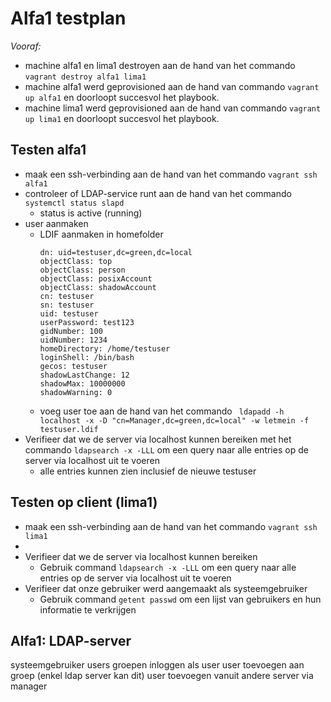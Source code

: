 # Alfa1 testplan

*Vooraf:* 
- machine alfa1 en lima1 destroyen aan de hand van het commando `vagrant destroy alfa1 lima1`
- machine alfa1 werd geprovisioned aan de hand van commando `vagrant up alfa1` en doorloopt succesvol het playbook.
- machine lima1 werd geprovisioned aan de hand van commando `vagrant up lima1` en doorloopt succesvol het playbook.

## Testen alfa1
- maak een ssh-verbinding aan de hand van het commando `vagrant ssh alfa1`
- controleer of LDAP-service runt aan de hand van het commando `systemctl status slapd`
  - status is active (running) 
- user aanmaken
  - LDIF aanmaken in homefolder
    ```Define a person here
    dn: uid=testuser,dc=green,dc=local
    objectClass: top
    objectClass: person
    objectClass: posixAccount
    objectClass: shadowAccount
    cn: testuser
    sn: testuser
    uid: testuser
    userPassword: test123
    gidNumber: 100
    uidNumber: 1234
    homeDirectory: /home/testuser
    loginShell: /bin/bash
    gecos: testuser
    shadowLastChange: 12
    shadowMax: 10000000
    shadowWarning: 0
    ```
  - voeg user toe aan de hand van het commando ` ldapadd -h localhost -x -D "cn=Manager,dc=green,dc=local" -w letmein -f testuser.ldif`
- Verifieer dat we de server via localhost kunnen bereiken met het commando `ldapsearch -x -LLL` om een query naar alle entries op de server via localhost uit te voeren
  - alle entries kunnen zien inclusief de nieuwe testuser


## Testen op client (lima1)
- maak een ssh-verbinding aan de hand van het commando `vagrant ssh lima1`
-  
- Verifieer dat we de server via localhost kunnen bereiken
  - Gebruik command `ldapsearch -x -LLL` om een query naar alle entries op de server via localhost uit te voeren
- Verifieer dat onze gebruiker werd aangemaakt als systeemgebruiker
  - Gebruik command `getent passwd` om een lijst van gebruikers en hun informatie te verkrijgen

## Alfa1: LDAP-server
systeemgebruiker
users 
groepen
inloggen als user
user toevoegen aan groep (enkel ldap server kan dit)
user toevoegen vanuit andere server via manager

